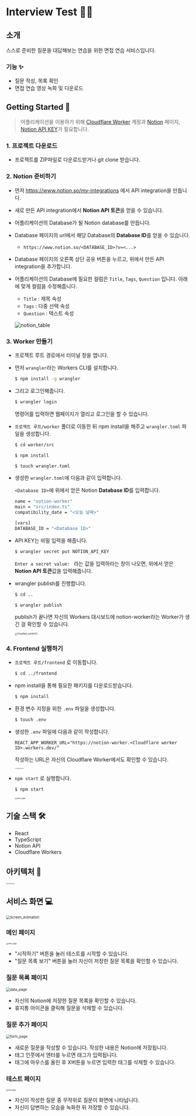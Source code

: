 # Interview Test :man_office_worker:

## 소개

스스로 준비한 질문을 대답해보는 연습을 위한 면접 연습 서비스입니다.

### 기능 ✨

- 질문 작성, 목록 확인
- 면접 연습 영상 녹화 및 다운로드



## Getting Started :fist_oncoming:

> 어플리케이션을 이용하기 위해 [Cloudflare Worker](https://workers.cloudflare.com/) 계정과 [Notion](https://www.notion.so/) 페이지, [Notion API KEY](https://developers.notion.com/)가 필요합니다.

### 1. 프로젝트 다운로드

- 프로젝트를 ZIP파일로 다운로드받거나 git clone 받습니다.



### 2. Notion 준비하기

- 먼저 https://www.notion.so/my-integrations 에서 API integration을 만듭니다.
- 새로 만든 API integration에서 **Notion API 토큰**을 얻을 수 있습니다.

- 어플리케이션의 Database가 될 Notion database를 만듭니다.
- Database 페이지의 url에서 해당 Database의 **Database ID**를 얻을 수 있습니다.
  - `https://www.notion.so/<DATABASE_ID>?v=<...>`

- Database 페이지의 오른쪽 상단 공유 버튼을 누르고, 위에서 만든 API integration을 추가합니다.

- 어플리케이션의 Database에 필요한 컬럼은 `Title`, `Tags`, `Question` 입니다. 아래에 맞게 컬럼을 수정해줍니다.

  - `Title` : 제목 속성
  - `Tags` : 다중 선택 속성
  - `Question` : 텍스트 속성

  ![notion_table](README.asset/notion_table.png)



### 3. Worker 만들기

- 프로젝트 루트 경로에서 터미널 창을 엽니다.

- 먼저 `wrangler`라는 Workers CLI를 설치합니다.

  ```bash
  $ npm install -g wrangler
  ```

- 그리고 로그인해줍니다.

  ```bash
  $ wrangler login
  ```

  명령어를 입력하면 웹페이지가 열리고 로그인을 할 수 있습니다.

- `프로젝트 루트/worker` 폴더로 이동한 뒤 npm install을 해주고 `wrangler.toml` 파일을 생성합니다.

  ```bash
  $ cd worker/src
  
  $ npm install
  
  $ touch wrangler.toml
  ```

- 생성한 `wrangler.toml`에 다음과 같이 입력합니다.

  `<Database ID>`에 위에서 얻은 Notion **Database ID**를 입력합니다.

  ```bash
  name = "notion-worker"
  main = "src/index.ts"
  compatibility_date = "<오늘 날짜>"
  
  [vars]
  DATABASE_ID = "<Database ID>"

- API KEY는 비밀 입력을 해줍니다.

  ```bash
  $ wrangler secret put NOTION_API_KEY
  ```

  `Enter a secret value: ` 라는 값을 입력하라는 창이 나오면, 위에서 얻은 **Notion API 토큰**값을 입력해줍니다.

- wrangler publish를 진행합니다.

  ```bash
  $ cd ..
  
  $ wrangler publish
  ```

  publish가 끝나면 자신의 Workers 대시보드에 notion-worker라는 Worker가 생긴 걸 확인할 수 있습니다.

  <img src="README.asset/Cloudflare_worker03.png" alt="Cloudflare_worker03" style="zoom:40%;" />



### 4. Frontend 실행하기

- `프로젝트 루트/frontend` 로 이동합니다.

  ```bash
  $ cd ../frontend
  ```

- npm install을 통해 필요한 패키지를 다운로드받습니다.

  ```bash
  $ npm install
  ```

- 환경 변수 지정을 위한 `.env` 파일을 생성합니다.

  ```bash
  $ touch .env
  ```

- 생성한 `.env` 파일에 다음과 같이 작성합니다.

  ```
  REACT_APP_WORKER_URL="https://notion-worker.<Cloudflare worker ID>.workers.dev/"
  ```

  작성하는 URL은 자신의 Cloudflare Worker에서도 확인할 수 있습니다.

  <img src="README.asset/Cloudflare_worker02.png" alt="Cloudflare_worker02" style="zoom:16%;" />

- `npm start` 로 실행합니다.

  ```bash
  $ npm start
  ```

  <img src="README.asset/main_page.png" alt="main_page" style="zoom:33%;" />



## 기술 스택 🛠

- React
- TypeScript
- Notion API
- Cloudflare Workers

## 아키텍처 :wrench:

<img src="README.asset/architecture.png" alt="architecture" style="zoom: 25%;" />





## 서비스 화면 :computer:

<img src="README.asset/Screen_Animation.gif" alt="Screen_Animation" style="zoom:67%;" />

### **메인 페이지**

<img src="README.asset/main_page.png" alt="main_page" style="zoom: 33%;" />

- "시작하기" 버튼을 눌러 테스트를 시작할 수 있습니다.
- "질문 목록 보기" 버튼을 눌러 자신이 저장한 질문 목록을 확인할 수 있습니다.



### **질문 목록 페이지**

<img src="README.asset/data_page.png" alt="data_page" style="zoom:67%;" />

- 자신의 Notion에 저장한 질문 목록을 확인할 수 있습니다.
- 휴지통 아이콘을 클릭해 질문을 삭제할 수 있습니다.



### **질문 추가 페이지**

<img src="README.asset/form_page.png" alt="form_page" style="zoom:67%;" />

- 새로운 질문을 작성할 수 있습니다. 작성한 내용은 Notion에 저장됩니다.
- 태그 인풋에서 엔터를 누르면 태그가 입력됩니다.
- 태그에 마우스를 올린 후 X버튼을 누르면 입력한 태그를 삭제할 수 있습니다.



### **테스트 페이지**

<img src="README.asset/test_page.jpg" alt="test_page" style="zoom:33%;" />

- 자신이 작성한 질문 중 무작위로 질문이 화면에 나타납니다.
- 자신이 답변하는 모습을 녹화한 뒤 저장할 수 있습니다.